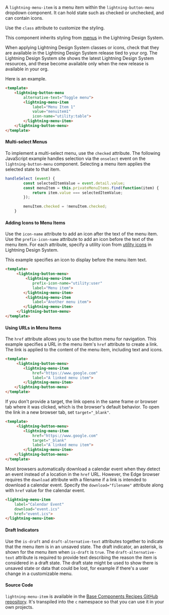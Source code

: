 A `lightning-menu-item` is a menu item within the `lightning-button-menu`
dropdown component. It can hold state such as checked or unchecked, and can
contain icons.

Use the `class` attribute to customize the styling.

This component inherits styling from
[menus](https://www.lightningdesignsystem.com/components/menus/) in the
Lightning Design System.

When applying Lightning Design System classes or icons, check that they are
available in the Lightning Design System release tied to your org. The
Lightning Design System site shows the latest Lightning Design System
resources, and these become available only when the new release is available
in your org.

Here is an example.

```html
<template>
    <lightning-button-menu
        alternative-text="Toggle menu">
        <lightning-menu-item
            label="Menu Item 1"
            value="menuitem1"
            icon-name="utility:table">
        </lightning-menu-item>
    </lightning-button-menu>
</template>
```

#### Multi-select Menus

To implement a multi-select menu, use the `checked` attribute. The following
JavaScript example handles selection via the `onselect` event on
the `lightning-button-menu` component. Selecting a menu item applies the
selected state to that item.

```javascript
handleSelect (event) {
        const selectedItemValue = event.detail.value;
        const menuItem = this.privateMenuItems.find(function(item) {
            return item.value === selectedItemValue;
        });

        menuItem.checked = !menuItem.checked;
    }
```

#### Adding Icons to Menu Items

Use the `icon-name` attribute to add an icon after the text of the menu item.
Use the `prefix-icon-name` attribute to add an icon before the text of the menu
item. For each attribute, specify a utility icon from
[utility icons](https://www.lightningdesignsystem.com/icons/#utility) in Lightning
Design System.

This example specifies an icon to display before the menu item text.

```html
<template>
     <lightning-button-menu>
         <lightning-menu-item
            prefix-icon-name="utility:user"
            label="Menu item">
        </lightning-menu-item>
         <lightning-menu-item
            label="Another menu item">
        </lightning-menu-item>
     </lightning-button-menu>
</template>
```

#### Using URLs in Menu Items

The `href` attribute allows you to use the button menu for navigation. This
example specifies a URL in the menu item's `href` attribute to create a link.
The link is applied to the content of the menu item, including text and icons.

```html
<template>
     <lightning-button-menu>
        <lightning-menu-item
            href="https://www.google.com"
            label="A linked menu item">
        </lightning-menu-item>
    </lightning-button-menu>
</template>
```

If you don't provide a target, the link opens in the same frame or browser tab where it was clicked, which is the browser's default behavior.
To open the link in a new browser tab, set `target="_blank"`.

```html
<template>
     <lightning-button-menu>
        <lightning-menu-item
            href="https://www.google.com"
            target="_blank"
            label="A linked menu item">
        </lightning-menu-item>
    </lightning-button-menu>
</template>
```

Most browsers automatically download a calendar event when they detect an event instead of a location in the `href` URL. However, the Edge browser requires the `download` attribute with a filename if a link is intended to download a calendar event. Specify the `download="filename"` attribute along with `href` value for the calendar event.

```html
<lightning-menu-item
    label="Calendar Event"
    download="event.ics"
    href="event.ics">
</lightning-menu-item>
```

#### Draft Indicators

Use the `is-draft` and `draft-alternative-text` attributes together to indicate
that the menu item is in an unsaved state. The draft indicator, an asterisk,
is shown for the menu item when `is-draft` is `true`. The
`draft-alternative-text` attribute is required to provide text describing the
reason the item is considered in a draft state. The draft state might be used
to show there is unsaved state or data that could be lost, for example if
there's a user change in a customizable menu.

#### Source Code

`lightning-menu-item` is available in the [Base Components Recipes GitHub repository](https://github.com/salesforce/base-components-recipes#documentation). It's transpiled into the `c` namespace so that you can use it in your own projects.